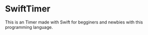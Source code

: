 # SwiftTimer
This is an Timer made with Swift for begginers and newbies with this programming language.
